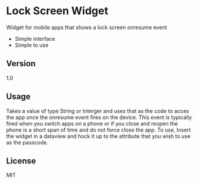 Lock Screen Widget
=========

Widget for mobile apps that shows a lock screen onresume event

  - Simple interface
  - Simple to use


Version
----

1.0



Usage
--------------


Takes a value of type String or Interger and uses that as the code to acces the app once the onresume event fires on the device. This event is typically fired when you switch apps on a phone or if you close and reopen the phone is a short span of time and do not force close the app. 
To use, 
Insert the widget in a dataview and hock it up to the attribute that you wish to use as the passcode. 



License
----

MIT


